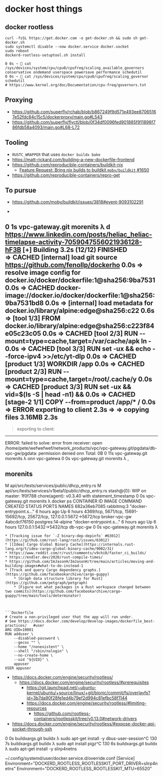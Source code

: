 # docker host things

## docker rootless
```shell
curl -fsSL https://get.docker.com -o get-docker.sh && sudo sh get-docker.sh
sudo systemctl disable --now docker.service docker.socket
sudo reboot
dockerd-rootless-setuptool.sh install
```

```shell
0 0s ~ 🤖 cat /sys/devices/system/cpu/cpu0/cpufreq/scaling_available_governors
conservative ondemand userspace powersave performance schedutil 
0 0s ~ 🤖 cat /sys/devices/system/cpu/cpu0/cpufreq/scaling_governor
schedutil
# https://www.kernel.org/doc/Documentation/cpu-freq/governors.txt
```

## Proxying
* https://github.com/superfly/rchab/blob/b867249f9d571e493ee87065167e52fdc84c15c5/dockerproxy/main.go#L543
* https://github.com/superfly/flyctl/blob/0f34df0096fed901885f911896f786fdb58a4093/main.go#L68-L72

## Tooling
* `RUSTC_WRAPPER` that uses `docker buildx bake`
* https://matt-rickard.com/building-a-new-dockerfile-frontend
* https://github.com/reproducible-containers/buildkit-nix
    * [Feature Request: Bring nix builds to buildkit `moby/buildkit` #1650](https://github.com/moby/buildkit/issues/1650)
* https://github.com/reproducible-containers/repro-get

## To pursue
* https://github.com/moby/buildkit/issues/3818#event-9093102291

* ```
0 1s vpc-gateway.git morenits λ d https://www.linkedin.com/posts/heliac_heliac-timelapse-activity-7059047556021936128-hF3B
[+] Building 3.2s (12/12) FINISHED                                              
 => CACHED [internal] load git source https://github.com/fenollp/dockerho  0.0s
 => resolve image config for docker.io/docker/dockerfile:1@sha256:9ba7531  0.0s
 => CACHED docker-image://docker.io/docker/dockerfile:1@sha256:9ba7531bd8  0.0s
 => [internal] load metadata for docker.io/library/alpine:edge@sha256:c22  0.6s
 => [tool 1/3] FROM docker.io/library/alpine:edge@sha256:c223f84e05c23c05  0.0s
 => CACHED [tool 2/3] RUN   --mount=type=cache,target=/var/cache/apk ln -  0.0s
 => CACHED [tool 3/3] RUN     set -ux  && echo --force-ipv4 >>/etc/yt-dlp  0.0s
 => CACHED [product 1/3] WORKDIR /app                                      0.0s
 => CACHED [product 2/3] RUN     --mount=type=cache,target=/root/.cache/y  0.0s
 => CACHED [product 3/3] RUN     set -ux  && vid=$(ls -S | head -n1)  &&   0.0s
 => CACHED [stage-2 1/1] COPY --from=product /app/* /                      0.0s
 => ERROR exporting to client                                              2.3s
 => => copying files 3.16MB                                                2.3s
------
 > exporting to client:
------
ERROR: failed to solve: error from receiver: open /home/pete/wefwefwef/network_products/vpc/vpc-gateway.git/pgdata/db-vpc-gw/pgdata: permission denied
onn Total:	0B
0 11s vpc-gateway.git morenits λ onn vpc-gatewa
0 0s vpc-gateway.git morenits λ ,
## morenits
 M api/src/tests/services/public/dhcp_entry.rs
 M api/src/tests/services/v1beta1/public/dhcp_entry.rs
stash@{0}: WIP on master: 1f0f788 chore(agent): v0.3.40 with statement_timestamp
0 0s vpc-gateway.git morenits λ docker ps
CONTAINER ID   IMAGE                COMMAND                  CREATED       STATUS       PORTS                                                                      NAMES
682a36eb7085   rabbitmq:3           "docker-entrypoint.s…"   6 hours ago   Up 6 hours   4369/tcp, 5671/tcp, 15691-15692/tcp, 25672/tcp, 127.0.0.1:5672->5672/tcp   broker-vpc-gw
4abcdcf76150   postgres:14-alpine   "docker-entrypoint.s…"   6 hours ago   Up 6 hours   127.0.0.1:5432->5432/tcp                                                   db-vpc-gw
0 0s vpc-gateway.git morenits λ 
```
* [Tracking issue for `-Z binary-dep-depinfo` #63012](https://github.com/rust-lang/rust/issues/63012)
* [[Idea] Cargo Global Binary Cache](https://internals.rust-lang.org/t/idea-cargo-global-binary-cache/9002/31)
* https://www.reddit.com/r/rust/comments/v9chi0/faster_ci_builds/
* https://endler.dev/2020/rust-compile-times/
* https://github.com/ImJasonH/ImJasonH/tree/main/articles/moving-and-building-images#what-to-do-instead-1
* [Track and query Cargo dependency graphs.](https://github.com/facebookarchive/cargo-guppy)
    * [Graph data structure library for Rust](https://github.com/petgraph/petgraph)
    * [Figure out what packages in a Rust workspace changed between two commits](https://github.com/facebookarchive/cargo-guppy/tree/main/tools/determinator)



```Dockerfile
# Create a non-privileged user that the app will run under.
# See https://docs.docker.com/develop/develop-images/dockerfile_best-practices/   #user
ARG UID=10001
RUN adduser \
    --disabled-password \
    --gecos "" \
    --home "/nonexistent" \
    --shell "/sbin/nologin" \
    --no-create-home \
    --uid "${UID}" \
    appuser
USER appuser
```


* https://docs.docker.com/engine/security/rootless/
    * https://docs.docker.com/engine/security/rootless/#prerequisites
        * https://git.launchpad.net/~ubuntu-kernel/ubuntu/+source/linux/+git/bionic/commit/fs/overlayfs?id=3b7da90f28fe1ed4b79ef2d994c81efbc58f1144
        * https://docs.docker.com/engine/security/rootless/#limiting-resources
            * https://github.com/rootless-containers/rootlesskit/tree/v0.13.0#network-drivers
* https://docs.docker.com/engine/security/rootless/#expose-docker-api-socket-through-ssh

0 0s buildxargs.git buildx λ sudo apt-get install -y dbus-user-session^C
130 7s buildxargs.git buildx λ sudo apt install pigz^C
130 6s buildxargs.git buildx λ sudo apt-get install -y slirp4netns

~/.config/systemd/user/docker.service.d/override.conf
[Service]
Environment="DOCKERD_ROOTLESS_ROOTLESSKIT_PORT_DRIVER=slirp4netns"
Environment="DOCKERD_ROOTLESS_ROOTLESSKIT_MTU=65520"
